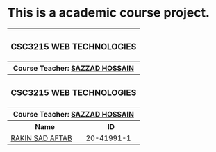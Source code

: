 # This is a academic course project.

<p align="center">
<table>
  <tr>
    <th colspan="2"><h3>CSC3215	WEB TECHNOLOGIES</h3></h>
  </tr>
  
  <tr>
  <th colspan="2">Course Teacher: <a href="https://github.com/hsazzad-prog">SAZZAD HOSSAIN</a></th>
  </tr>
  <tr>
  	<th colspan="2"><h3>CSC3215	WEB TECHNOLOGIES</h3></th>
  </tr>
  
  <tr>
  	<th colspan="2">Course Teacher: <a href="https://github.com/hsazzad-prog">SAZZAD HOSSAIN</a></th>
  </tr>
  
  <tr>
    <th>Name</th>
    <th>ID</th>
  </tr>
  
  <tr>
    <td><a href="https://github.com/aftabrakinsad">RAKIN SAD AFTAB</a>   </td>
    <td>20-41991-1</td>
  </tr>
</table>
